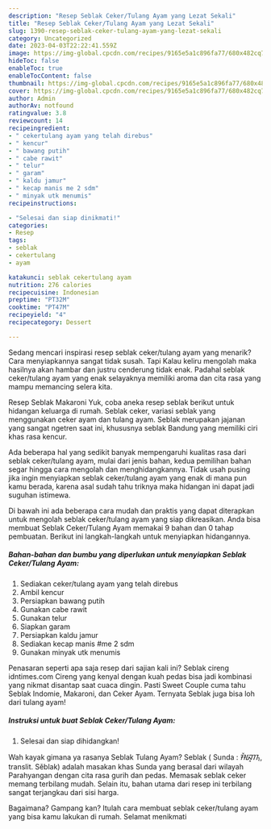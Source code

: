 ```yaml
---
description: "Resep Seblak Ceker/Tulang Ayam yang Lezat Sekali"
title: "Resep Seblak Ceker/Tulang Ayam yang Lezat Sekali"
slug: 1390-resep-seblak-ceker-tulang-ayam-yang-lezat-sekali
category: Uncategorized
date: 2023-04-03T22:22:41.559Z
image: https://img-global.cpcdn.com/recipes/9165e5a1c896fa77/680x482cq70/seblak-cekertulang-ayam-foto-resep-utama.jpg
hideToc: false
enableToc: true
enableTocContent: false
thumbnail: https://img-global.cpcdn.com/recipes/9165e5a1c896fa77/680x482cq70/seblak-cekertulang-ayam-foto-resep-utama.jpg
cover: https://img-global.cpcdn.com/recipes/9165e5a1c896fa77/680x482cq70/seblak-cekertulang-ayam-foto-resep-utama.jpg
author: Admin
authorAv: notfound
ratingvalue: 3.8
reviewcount: 14
recipeingredient:
- " cekertulang ayam yang telah direbus"
- " kencur"
- " bawang putih"
- " cabe rawit"
- " telur"
- " garam"
- " kaldu jamur"
- " kecap manis me 2 sdm"
- " minyak utk menumis"
recipeinstructions:

- "Selesai dan siap dinikmati!"
categories:
- Resep
tags:
- seblak
- cekertulang
- ayam

katakunci: seblak cekertulang ayam 
nutrition: 276 calories
recipecuisine: Indonesian
preptime: "PT32M"
cooktime: "PT47M"
recipeyield: "4"
recipecategory: Dessert

---
```



Sedang mencari inspirasi resep seblak ceker/tulang ayam yang menarik? Cara menyiapkannya sangat tidak susah. Tapi Kalau keliru mengolah maka hasilnya akan hambar dan justru cenderung tidak enak. Padahal seblak ceker/tulang ayam yang enak selayaknya memiliki aroma dan cita rasa yang mampu memancing selera kita.


Resep Seblak Makaroni Yuk, coba aneka resep seblak berikut untuk hidangan keluarga di rumah. Seblak ceker, variasi seblak yang menggunakan ceker ayam dan tulang ayam. Seblak merupakan jajanan yang sangat ngetren saat ini, khususnya seblak Bandung yang memiliki ciri khas rasa kencur.

Ada beberapa hal yang sedikit banyak mempengaruhi kualitas rasa dari seblak ceker/tulang ayam, mulai dari jenis bahan, kedua pemilihan bahan segar hingga cara mengolah dan menghidangkannya. Tidak usah pusing jika ingin menyiapkan seblak ceker/tulang ayam yang enak di mana pun kamu berada, karena asal sudah tahu triknya maka hidangan ini dapat jadi suguhan istimewa.


Di bawah ini ada beberapa cara mudah dan praktis yang dapat diterapkan untuk mengolah seblak ceker/tulang ayam yang siap dikreasikan. Anda bisa membuat Seblak Ceker/Tulang Ayam memakai 9 bahan dan 0 tahap pembuatan. Berikut ini langkah-langkah untuk menyiapkan hidangannya.

<!--inarticleads1-->

##### Bahan-bahan dan bumbu yang diperlukan untuk menyiapkan Seblak Ceker/Tulang Ayam:

1. Sediakan  ceker/tulang ayam yang telah direbus
1. Ambil  kencur
1. Persiapkan  bawang putih
1. Gunakan  cabe rawit
1. Gunakan  telur
1. Siapkan  garam
1. Persiapkan  kaldu jamur
1. Sediakan  kecap manis #me 2 sdm
1. Gunakan  minyak utk menumis


Penasaran seperti apa saja resep dari sajian kali ini? Seblak cireng idntimes.com Cireng yang kenyal dengan kuah pedas bisa jadi kombinasi yang nikmat disantap saat cuaca dingin. Pasti Sweet Couple cuma tahu Seblak Indomie, Makaroni, dan Ceker Ayam. Ternyata Seblak juga bisa loh dari tulang ayam! 

<!--inarticleads2-->

##### Instruksi untuk buat Seblak Ceker/Tulang Ayam:


1. Selesai dan siap dihidangkan!

Wah kayak gimana ya rasanya Seblak Tulang Ayam? Seblak ( Sunda : ᮞᮨᮘᮣᮊ᮪, translit. Sěblak) adalah masakan khas Sunda yang berasal dari wilayah Parahyangan dengan cita rasa gurih dan pedas. Memasak seblak ceker memang terbilang mudah. Selain itu, bahan utama dari resep ini terbilang sangat terjangkau dari sisi harga. 

Bagaimana? Gampang kan? Itulah cara membuat seblak ceker/tulang ayam yang bisa kamu lakukan di rumah. Selamat menikmati
